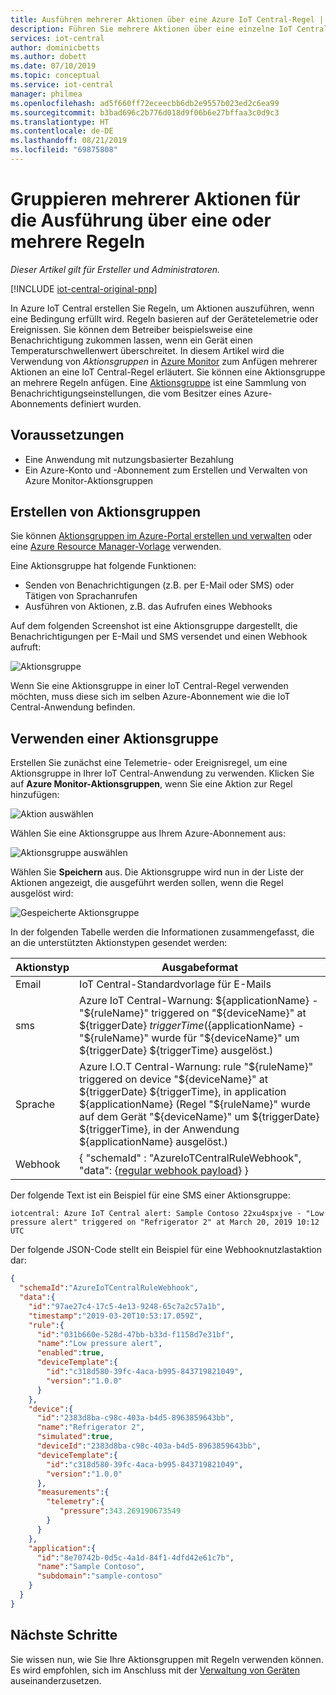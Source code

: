 ```yaml
---
title: Ausführen mehrerer Aktionen über eine Azure IoT Central-Regel | Microsoft-Dokumentation
description: Führen Sie mehrere Aktionen über eine einzelne IoT Central-Regel aus, und erstellen Sie wiederverwendbare Aktionsgruppen, die Sie von mehreren Regeln aus ausführen können.
services: iot-central
author: dominicbetts
ms.author: dobett
ms.date: 07/10/2019
ms.topic: conceptual
ms.service: iot-central
manager: philmea
ms.openlocfilehash: ad5f660ff72eceecbb6db2e9557b023ed2c6ea99
ms.sourcegitcommit: b3bad696c2b776d018d9f06b6e27bffaa3c0d9c3
ms.translationtype: HT
ms.contentlocale: de-DE
ms.lasthandoff: 08/21/2019
ms.locfileid: "69875808"
---
```

# <a name="group-multiple-actions-to-run-from-one-or-more-rules"></a>Gruppieren mehrerer Aktionen für die Ausführung über eine oder mehrere Regeln

*Dieser Artikel gilt für Ersteller und Administratoren.*

[!INCLUDE [iot-central-original-pnp](../../includes/iot-central-original-pnp-note.md)]

In Azure IoT Central erstellen Sie Regeln, um Aktionen auszuführen, wenn eine Bedingung erfüllt wird. Regeln basieren auf der Gerätetelemetrie oder Ereignissen. Sie können dem Betreiber beispielsweise eine Benachrichtigung zukommen lassen, wenn ein Gerät einen Temperaturschwellenwert überschreitet. In diesem Artikel wird die Verwendung von *Aktionsgruppen* in [Azure Monitor](../azure-monitor/overview.md) zum Anfügen mehrerer Aktionen an eine IoT Central-Regel erläutert. Sie können eine Aktionsgruppe an mehrere Regeln anfügen. Eine [Aktionsgruppe](../azure-monitor/platform/action-groups.md) ist eine Sammlung von Benachrichtigungseinstellungen, die vom Besitzer eines Azure-Abonnements definiert wurden.

## <a name="prerequisites"></a>Voraussetzungen

- Eine Anwendung mit nutzungsbasierter Bezahlung
- Ein Azure-Konto und -Abonnement zum Erstellen und Verwalten von Azure Monitor-Aktionsgruppen

## <a name="create-action-groups"></a>Erstellen von Aktionsgruppen

Sie können [Aktionsgruppen im Azure-Portal erstellen und verwalten](../azure-monitor/platform/action-groups.md) oder eine [Azure Resource Manager-Vorlage](../azure-monitor/platform/action-groups-create-resource-manager-template.md) verwenden.

Eine Aktionsgruppe hat folgende Funktionen:

- Senden von Benachrichtigungen (z.B. per E-Mail oder SMS) oder Tätigen von Sprachanrufen
- Ausführen von Aktionen, z.B. das Aufrufen eines Webhooks

Auf dem folgenden Screenshot ist eine Aktionsgruppe dargestellt, die Benachrichtigungen per E-Mail und SMS versendet und einen Webhook aufruft:

![Aktionsgruppe](media/howto-use-action-groups/actiongroup.png)

Wenn Sie eine Aktionsgruppe in einer IoT Central-Regel verwenden möchten, muss diese sich im selben Azure-Abonnement wie die IoT Central-Anwendung befinden.

## <a name="use-an-action-group"></a>Verwenden einer Aktionsgruppe

Erstellen Sie zunächst eine Telemetrie- oder Ereignisregel, um eine Aktionsgruppe in Ihrer IoT Central-Anwendung zu verwenden. Klicken Sie auf **Azure Monitor-Aktionsgruppen**, wenn Sie eine Aktion zur Regel hinzufügen:

![Aktion auswählen](media/howto-use-action-groups/chooseaction.png)

Wählen Sie eine Aktionsgruppe aus Ihrem Azure-Abonnement aus:

![Aktionsgruppe auswählen](media/howto-use-action-groups/chooseactiongroup.png)

Wählen Sie **Speichern** aus. Die Aktionsgruppe wird nun in der Liste der Aktionen angezeigt, die ausgeführt werden sollen, wenn die Regel ausgelöst wird:

![Gespeicherte Aktionsgruppe](media/howto-use-action-groups/savedactiongroup.png)

In der folgenden Tabelle werden die Informationen zusammengefasst, die an die unterstützten Aktionstypen gesendet werden:

| Aktionstyp | Ausgabeformat |
| ----------- | -------------- |
| Email       | IoT Central-Standardvorlage für E-Mails |
| sms         | Azure IoT Central-Warnung: ${applicationName} - "${ruleName}" triggered on "${deviceName}" at ${triggerDate} ${triggerTime} (${applicationName} - "${ruleName}" wurde für "${deviceName}" um ${triggerDate} ${triggerTime} ausgelöst.) |
| Sprache       | Azure I.O.T Central-Warnung: rule "${ruleName}" triggered on device "${deviceName}" at ${triggerDate} ${triggerTime}, in application ${applicationName} (Regel "${ruleName}" wurde auf dem Gerät "${deviceName}" um ${triggerDate} ${triggerTime}, in der Anwendung ${applicationName} ausgelöst.) |
| Webhook     | { "schemaId" : "AzureIoTCentralRuleWebhook", "data": {[regular webhook payload](#payload)} } |

Der folgende Text ist ein Beispiel für eine SMS einer Aktionsgruppe:

`iotcentral: Azure IoT Central alert: Sample Contoso 22xu4spxjve - "Low pressure alert" triggered on "Refrigerator 2" at March 20, 2019 10:12 UTC`

<a id="payload"></a> Der folgende JSON-Code stellt ein Beispiel für eine Webhooknutzlastaktion dar:

```json
{
  "schemaId":"AzureIoTCentralRuleWebhook",
  "data":{
    "id":"97ae27c4-17c5-4e13-9248-65c7a2c57a1b",
    "timestamp":"2019-03-20T10:53:17.059Z",
    "rule":{
      "id":"031b660e-528d-47bb-b33d-f1158d7e31bf",
      "name":"Low pressure alert",
      "enabled":true,
      "deviceTemplate":{
        "id":"c318d580-39fc-4aca-b995-843719821049",
        "version":"1.0.0"
      }
    },
    "device":{
      "id":"2383d8ba-c98c-403a-b4d5-8963859643bb",
      "name":"Refrigerator 2",
      "simulated":true,
      "deviceId":"2383d8ba-c98c-403a-b4d5-8963859643bb",
      "deviceTemplate":{
        "id":"c318d580-39fc-4aca-b995-843719821049",
        "version":"1.0.0"
      },
      "measurements":{
        "telemetry":{
           "pressure":343.269190673549
        }
      }
    },
    "application":{
      "id":"8e70742b-0d5c-4a1d-84f1-4dfd42e61c7b",
      "name":"Sample Contoso",
      "subdomain":"sample-contoso"
    }
  }
}
```

## <a name="next-steps"></a>Nächste Schritte

Sie wissen nun, wie Sie Ihre Aktionsgruppen mit Regeln verwenden können. Es wird empfohlen, sich im Anschluss mit der [Verwaltung von Geräten](howto-manage-devices.md) auseinanderzusetzen.
